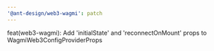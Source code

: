 ```yaml
---
'@ant-design/web3-wagmi': patch
---
```


feat(web3-wagmi): Add 'initialState' and 'reconnectOnMount' props to WagmiWeb3ConfigProviderProps

